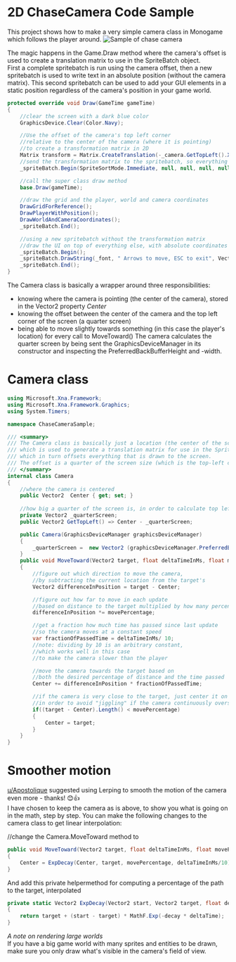 # 2D ChaseCamera Code Sample
This project shows how to make a very simple camera class in Monogame which follows the player around.
![Sample of chase camera](https://github.com/xnafan/2DChaseCameraSample/blob/master/ChaseCameraSample.gif)

The magic happens in the Game.Draw method where the camera's offset is used to create a translation matrix to use in the SpriteBatch object.  
First a complete spritebatch is run using the camera offset, then a new spritebatch is used to write text in an absolute position (without the camera matrix). 
This second spritebatch can be used to add your GUI elements in a static position regardless of the camera's position in your game world.

```C#
protected override void Draw(GameTime gameTime)
{
    //clear the screen with a dark blue color
    GraphicsDevice.Clear(Color.Navy);

    //Use the offset of the camera's top left corner
    //relative to the center of the camera (where it is pointing)
    //to create a transformation matrix in 2D
    Matrix transform = Matrix.CreateTranslation(-_camera.GetTopLeft().X, -_camera.GetTopLeft().Y, 0);
    //send the transformation matrix to the spritebatch, so everything is drawn relative to the camera
    _spriteBatch.Begin(SpriteSortMode.Immediate, null, null, null, null, null, transform);

    //call the super class draw method
    base.Draw(gameTime);

    //draw the grid and the player, world and camera coordinates
    DrawGridForReference();
    DrawPlayerWithPosition();
    DrawWorldAndCameraCoordinates();
    _spriteBatch.End();

    //using a new spritebatch without the transformation matrix
    //draw the UI on top of everything else, with absolute coordinates
    _spriteBatch.Begin();
    _spriteBatch.DrawString(_font, " Arrows to move, ESC to exit", Vector2.One * 10, Color.Cyan);
    _spriteBatch.End();
}
```  

The Camera class is basically a wrapper around three responsibilities:  
- knowing where the camera is pointing (the center of the camera), stored in the Vector2 property *Center*
- knowing the offset between the center of the camera and the top left corner of the screen (a quarter screen)
- being able to move slightly towards something (in this case the player's location) for every call to MoveToward()
The camera calculates the quarter screen by being sent the GraphicsDeviceManager in its constructor and inspecting the PreferredBackBufferHeight and -width.
# Camera class
```C# 
using Microsoft.Xna.Framework;
using Microsoft.Xna.Framework.Graphics;
using System.Timers;

namespace ChaseCameraSample;

/// <summary>
/// The Camera class is basically just a location (the center of the screen)
/// which is used to generate a translation matrix for use in the SpriteBatch.Begin method
/// which in turn offsets everything that is drawn to the screen.
/// The offset is a quarter of the screen size (which is the top-left corner of the screen)
/// </summary>
internal class Camera
{
    //where the camera is centered
    public Vector2  Center { get; set; }
    
    //how big a quarter of the screen is, in order to calculate top left corner
    private Vector2 _quarterScreen;
    public Vector2 GetTopLeft() => Center - _quarterScreen;

    public Camera(GraphicsDeviceManager graphicsDeviceManager)
    {
        _quarterScreen =  new Vector2 (graphicsDeviceManager.PreferredBackBufferWidth/2, graphicsDeviceManager.PreferredBackBufferHeight/2);
    }
    public void MoveToward(Vector2 target, float deltaTimeInMs, float movePercentage= .02f)
    {
        //figure out which direction to move the camera,
        //by subtracting the current location from the target's
        Vector2 differenceInPosition = target - Center;

        //figure out how far to move in each update
        //based on distance to the target multiplied by how many percent of that distance to move
        differenceInPosition *= movePercentage;

        //get a fraction how much time has passed since last update
        //so the camera moves at a constant speed
        var fractionOfPassedTime = deltaTimeInMs/ 10;
        //note: dividing by 10 is an arbitrary constant,
        //which works well in this case
        //to make the camera slower than the player

        //move the camera towards the target based on
        //both the desired percentage of distance and the time passed
        Center += differenceInPosition * fractionOfPassedTime;

        //if the camera is very close to the target, just center it on the target
        //in order to avoid "jiggling" if the camera continuously overshoots the target
        if((target - Center).Length() < movePercentage)
        {
            Center = target;
        }
    }
}
```
# Smoother motion
[u/Apostolique](https://www.reddit.com/user/Apostolique/) suggested using Lerping to smooth the motion of the camera even more - thanks! 😊👍  
I have chosen to keep the camera as is above, to show you what is going on in the math, step by step.
You can make the following changes to the camera class to get linear interpolation:

//change the Camera.MoveToward method to
```C#
public void MoveToward(Vector2 target, float deltaTimeInMs, float movePercentage= .02f)
{
    Center = ExpDecay(Center, target, movePercentage, deltaTimeInMs/10);
}
```
And add this private helpermethod for computing a percentage of the path to the target, interpolated
```C# 
private static Vector2 ExpDecay(Vector2 start, Vector2 target, float decay, float deltaTime)
{
    return target + (start - target) * MathF.Exp(-decay * deltaTime);
}
```

*A note on rendering large worlds*  
If you have a big game world with many sprites and entities to be drawn, make sure you only draw what's visible in the camera's field of view.  
